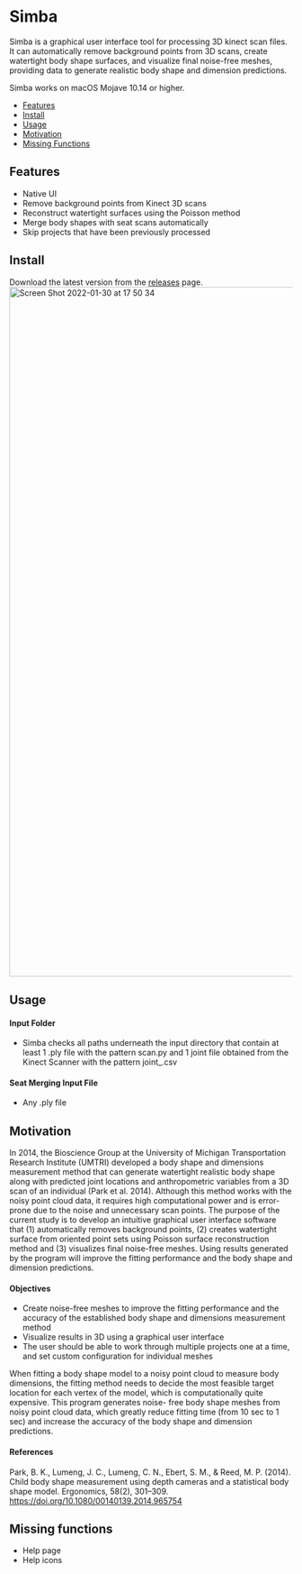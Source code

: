 # Simba
Simba is a graphical user interface tool for processing 3D kinect scan files. It can automatically remove background points from 3D scans, create watertight body shape surfaces, and visualize final noise-free meshes, providing data to generate realistic body shape and dimension predictions.

Simba works on macOS Mojave 10.14 or higher.

* [Features](#features)
* [Install](#install)
* [Usage](#usage)
* [Motivation](#motivation)
* [Missing Functions](#missing-functions)

## Features
* Native UI
* Remove background points from Kinect 3D scans
* Reconstruct watertight surfaces using the Poisson method
* Merge body shapes with seat scans automatically
* Skip projects that have been previously processed

## Install
Download the latest version from the [releases](https://github.com/danieljiang520/UMTRI_3D_Scan_Processing/releases) page.
<img width="1224" alt="Screen Shot 2022-01-30 at 17 50 34" src="https://user-images.githubusercontent.com/71047773/151721252-e802b988-ec4e-4679-8beb-d805aa64b88c.png">

## Usage
#### Input Folder
* Simba checks all paths underneath the input directory that contain at least 1 .ply file with the pattern scan.py and 1 joint file obtained from the Kinect Scanner with the pattern joint_.csv

#### Seat Merging Input File
* Any .ply file

## Motivation
In 2014, the Bioscience Group at the University of Michigan Transportation Research Institute (UMTRI) developed a body shape and dimensions measurement method that can generate watertight realistic body shape along with predicted joint locations and anthropometric variables from a 3D scan of an individual (Park et al. 2014). Although this method works with the noisy point cloud data, it requires high computational power and is error-prone due to the noise and unnecessary scan points. The purpose of the current study is to develop an intuitive graphical user interface software that (1) automatically removes background points, (2) creates watertight surface from oriented point sets using Poisson surface reconstruction method and (3) visualizes final noise-free meshes. Using results generated by the program will improve the fitting performance and the body shape and dimension predictions.

#### Objectives
* Create noise-free meshes to improve the fitting performance and the accuracy of the established body shape and dimensions measurement method
* Visualize results in 3D using a graphical user interface
* The user should be able to work through multiple projects one at
a time, and set custom configuration for individual meshes

When fitting a body shape model to a noisy point cloud to measure body dimensions, the fitting method needs to decide the most feasible target location for each vertex of the model, which is computationally quite expensive. This program generates noise- free body shape meshes from noisy point cloud data, which greatly reduce fitting time (from 10 sec to 1 sec) and increase the accuracy of the body shape and dimension predictions.

#### References
Park, B. K., Lumeng, J. C., Lumeng, C. N., Ebert, S. M., & Reed, M. P. (2014). Child body shape measurement using depth cameras and a statistical body shape model. Ergonomics, 58(2), 301–309. https://doi.org/10.1080/00140139.2014.965754

## Missing functions
- Help page
- Help icons
